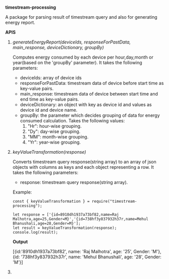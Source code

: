 **timestream-processing**

A package for parsing result of timestream query and also for generating energy report.

**APIS**

1. _generateEnergyReport(deviceIds,
   responseForPastData,
   main_response,
   deviceDictionary,
   groupBy)_

   Computes energy consumed by each device per hour,day,month or year(based on the 'groupBy' parameter). It takes the following parameters:

   - deviceIds: array of device ids
   - responseForPastData: timestream data of device before start time as key-value pairs.
   - main_response: timestream data of device between start time and end time as key-value pairs.
   - deviceDictionary: an object with key as device id and values as device id and device name.
   - groupBy: the parameter which decides grouping of data for energy consumed calculation. Takes the following values:
     1. "Hr": hour-wise grouping.
     2. "Dy": day-wise grouping.
     3. "MM": month-wise grouping.
     4. "Yr": year-wise grouping.

2. _keyValueTransformation(response)_

   Converts timestream query response(string array) to an array of json objects with columns as keys and each object representing a row. It takes the following parameters:

   - response: timestream query response(string array).

   Example:

   ```
   const { keyValueTransformation } = require("timestream-processing");

   let response = ['{id=8910dh1937a73bf82,name=Raj Malhotra,age=25,Gender=M}','{id=738hf3y837932h37r,name=Mehul Bhanushali,age=28,Gender=M}'];
   let result = keyValueTransformation(response);
   console.log(result);
   ```

   **Output**

   [{id:'8910dh1937a73bf82', name: 'Raj Malhotra', age: '25', Gender: 'M'},{id: '738hf3y837932h37r', name: 'Mehul Bhanushali', age: '28', Gender: 'M'}]

3.
